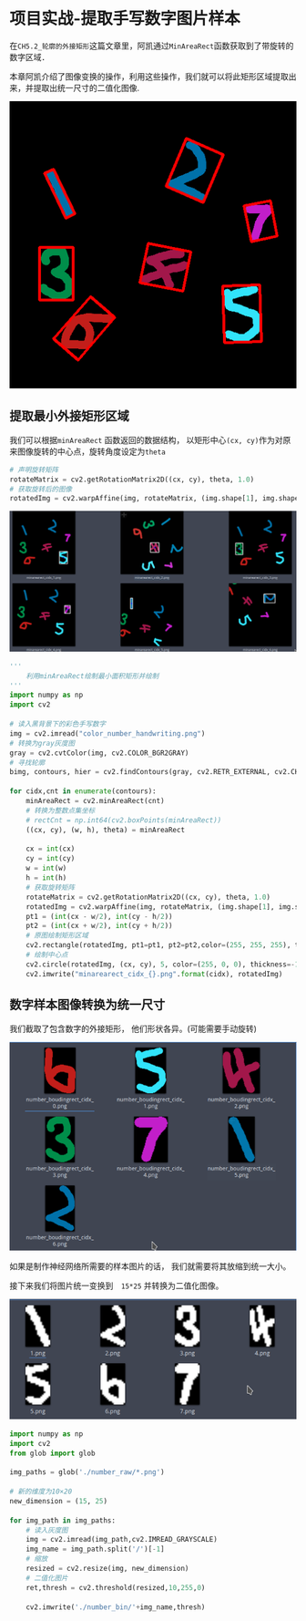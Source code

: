 # 项目实战-提取手写数字图片样本

在`CH5.2_轮廓的外接矩形`这篇文章里，阿凯通过`MinAreaRect`函数获取到了带旋转的数字区域．

本章阿凯介绍了图像变换的操作，利用这些操作，我们就可以将此矩形区域提取出来，并提取出统一尺寸的二值化图像.

![number_minarearect_canvas2.png](./image/number_minarearect_canvas2.png)



## 提取最小外接矩形区域

我们可以根据`minAreaRect` 函数返回的数据结构， 以矩形中心`(cx, cy)`作为对原来图像旋转的中心点，旋转角度设定为`theta`

```python
# 声明旋转矩阵
rotateMatrix = cv2.getRotationMatrix2D((cx, cy), theta, 1.0)
# 获取旋转后的图像
rotatedImg = cv2.warpAffine(img, rotateMatrix, (img.shape[1], img.shape[0]))
```


![Screenshot_20180216_223036.png](./image/Screenshot_20180216_223036.png)

```python
'''
    利用minAreaRect绘制最小面积矩形并绘制
'''
import numpy as np
import cv2

# 读入黑背景下的彩色手写数字
img = cv2.imread("color_number_handwriting.png")
# 转换为gray灰度图
gray = cv2.cvtColor(img, cv2.COLOR_BGR2GRAY)
# 寻找轮廓
bimg, contours, hier = cv2.findContours(gray, cv2.RETR_EXTERNAL, cv2.CHAIN_APPROX_SIMPLE)

for cidx,cnt in enumerate(contours):
    minAreaRect = cv2.minAreaRect(cnt)
    # 转换为整数点集坐标
    # rectCnt = np.int64(cv2.boxPoints(minAreaRect))
    ((cx, cy), (w, h), theta) = minAreaRect
    
    cx = int(cx)
    cy = int(cy)
    w = int(w)
    h = int(h)
    # 获取旋转矩阵
    rotateMatrix = cv2.getRotationMatrix2D((cx, cy), theta, 1.0)
    rotatedImg = cv2.warpAffine(img, rotateMatrix, (img.shape[1], img.shape[0]))
    pt1 = (int(cx - w/2), int(cy - h/2))
    pt2 = (int(cx + w/2), int(cy + h/2))
    # 原图绘制矩形区域
    cv2.rectangle(rotatedImg, pt1=pt1, pt2=pt2,color=(255, 255, 255), thickness=3)
    # 绘制中心点
    cv2.circle(rotatedImg, (cx, cy), 5, color=(255, 0, 0), thickness=-1)
    cv2.imwrite("minarearect_cidx_{}.png".format(cidx), rotatedImg)
```



## 数字样本图像转换为统一尺寸

我们截取了包含数字的外接矩形， 他们形状各异。(可能需要手动旋转)

![Screenshot_20180219_165324.png](./image/Screenshot_20180219_165324.png)

如果是制作神经网络所需要的样本图片的话， 我们就需要将其放缩到统一大小。

接下来我们将图片统一变换到　`15*25`  并转换为二值化图像。

![Screenshot_20180219_171151.png](./image/Screenshot_20180219_171151.png)

```python
import numpy as np
import cv2
from glob import glob

img_paths = glob('./number_raw/*.png')

# 新的维度为10×20
new_dimension = (15, 25)

for img_path in img_paths:
    # 读入灰度图
    img = cv2.imread(img_path,cv2.IMREAD_GRAYSCALE)
    img_name = img_path.split('/')[-1]
    # 缩放
    resized = cv2.resize(img, new_dimension)
    # 二值化图片
    ret,thresh = cv2.threshold(resized,10,255,0)

    cv2.imwrite('./number_bin/'+img_name,thresh)
```


